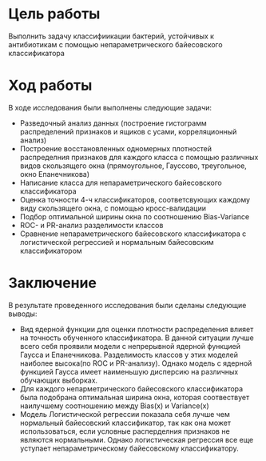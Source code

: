 # Цель работы
Выполнить задачу классифиикации бактерий, устойчивых к антибиотикам с помощью непараметрического байесовского классификатора
# Ход работы
В ходе исследования были выполнены следующие задачи:
* Разведочный анализ данных (построение гистограмм распределений признаков и ящиков с усами, корреляционный анализ)
* Построение восстановленных одномерных плотностей распределния признаков для каждого класса с помощью различных видов  скользящего окна (прямоугольное, Гауссово, треугольное, окно Епанечникова)
* Написание класса для непараметрического байесовского классификатора
* Оценка точности 4-ч классификаторов, соответсвующих каждому виду скользящего окна, с помощью кросс-валидации
* Подбор оптимальной ширины окна по соотношению Bias-Variance
* ROC- и PR-анализ разделимости классов
* Сравнение непараметрического байесовского классификатора с логистической регрессией и нормальным байесовским классификатором 
# Заключение
В результате проведенного исследования были сделаны следующие выводы:
* Вид ядерной функции для оценки плотности распределения влияет на точность обученного классификатора. В данной ситуации лучше всего себя проявили модели с непрерывной ядерной функцией Гаусса и Епанечникова. Разделимость классов у этих моделей наиболее высока(по ROC и PR-анализу). Однако модель с ядерной функцией Гаусса имеет наименьшую дисперсию на различных обучающих выборках.
* Для каждого непарметрического байесовского классификатора была подобрана оптимальная ширина окна, которая соотвествует наилучшему соотношению между Bias(x) и Variance(x)
* Модель Логистической регрессии показала себя лучше чем нормальный байесовский классификатор, так как она может использоваться, если условные расперделния признаков не являются нормальными. Однако логистическая регрессия все еще уступает непараметрическому байесовскому классификатору.

